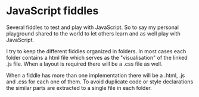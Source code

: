 # JavaScript fiddles

Several fiddles to test and play with JavaScript. So to say my personal playground shared to the world to let others
learn and as well play with JavaScript.

I try to keep the different fiddles organized in folders.
In most cases each folder contains a html file which serves as the "visualisation" of the linked .js file. When a layout
is required there will be a .css file as well.

When a fiddle has more than one implementation there will be a .html, .js and .css for each one of them.
To avoid duplicate code or style declarations the similar parts are extracted to a single file in each folder.
